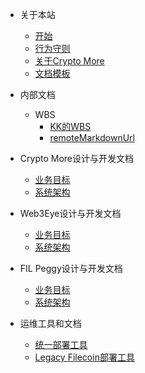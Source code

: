 - 关于本站

  - [开始](zh-cn/QuickStart.md)
  - [行为守则](zh-cn/CodeOfConduct.md)
  - [关于Crypto More](zh-cn/AboutCryptoMore.md)
  - [文档模板](zh-cn/DocumentTemplate.md)

- 内部文档

  - WBS
    - [KK的WBS](zh-cn/KikakkzWBS.md)
    - [remoteMarkdownUrl](zh-cn/DocsifyReadme.md)

- Crypto More设计与开发文档

  - [业务目标](zh-cn/saas/ProductTarget.md)
  - [系统架构](zh-cn/saas/SystemArchitecture.md)

- Web3Eye设计与开发文档

  - [业务目标](zh-cn/web3eye/ProductTarget.md)
  - [系统架构](zh-cn/web3eye/SystemArchitecture.md)

- FIL Peggy设计与开发文档

  - [业务目标](zh-cn/peggy/ProductTarget.md)
  - [系统架构](zh-cn/peggy/SystemArchitecture.md)

- 运维工具和文档
  - [统一部署工具](https://github.com/NpoolPlatform/easy-deploy.git)
  - [Legacy Filecoin部署工具](https://github.com/NpoolFilecoin/fbm.git)
